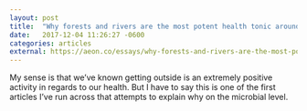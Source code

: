 ```yaml
---
layout: post
title:  "Why forests and rivers are the most potent health tonic around | Aeon Essays"
date:   2017-12-04 11:26:27 -0600
categories: articles
external: https://aeon.co/essays/why-forests-and-rivers-are-the-most-potent-health-tonic-around
---
```

My sense is that we’ve known getting outside is an extremely positive activity in regards to our health. But I have to say this is one of the first articles I’ve run across that attempts to explain why on the microbial level.